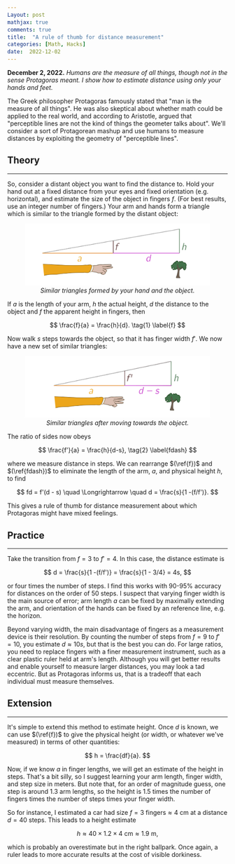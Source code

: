 ```yaml
---
Layout: post
mathjax: true
comments: true
title:  "A rule of thumb for distance measurement"
categories: [Math, Hacks]
date:  2022-12-02
---
```


**December 2, 2022.** *Humans are the measure of all things, though
  not in the sense Protagoras meant. I show how to estimate distance
  using only your hands and feet.*

The Greek philosopher Protagoras famously stated that "man is the
measure of all things". He was also skeptical about whether math could
be applied to the real world, and according to Aristotle, argued that
"perceptible lines are not the kind of things the geometer talks
about". We'll consider a sort of Protagorean mashup and use humans to
measure distances by exploiting the geometry of "perceptible lines".

## Theory
---

So, consider a distant object you want to find the distance to.
Hold your hand out at a fixed distance from your eyes and fixed
orientation (e.g. horizontal), and estimate the size of the object in
fingers $f$.
(For best results, use an integer number of fingers.)
Your arm and hands form a triangle which is similar to the triangle
formed by the distant object:

<figure>
    <div style="text-align:center"><img src
    ="/img/posts/distance1.png" width="700"/>
	<figcaption><i>Similar triangles formed by your hand and the object.</i></figcaption>
	</div>
	</figure>

If $a$ is the length of your arm, $h$ the actual height, $d$ the
distance to the object and $f$ the apparent height in fingers, then

$$
\frac{f}{a} = \frac{h}{d}. \tag{1} \label{f}
$$

Now walk $s$ steps towards the object, so that it has finger
width $f'$.
We now have a new set of similar triangles:

<figure>
    <div style="text-align:center"><img src
    ="/img/posts/distance2v2.png" width="700"/>
	<figcaption><i>Similar triangles after moving towards the object.</i></figcaption>
	</div>
	</figure>

The ratio of sides now obeys

$$
\frac{f'}{a} = \frac{h}{d-s}, \tag{2} \label{fdash}
$$

where we measure distance in steps.
We can rearrange $(\ref{f})$ and $(\ref{fdash})$ to eliminate the length of the arm, $a$, and physical
height $h$, to find

$$
fd = f'(d - s) \quad \Longrightarrow \quad d = \frac{s}{1 -(f/f')}.
$$

This gives a rule of thumb for distance measurement about which
Protagoras might have mixed feelings.

## Practice
---

Take the transition from $f = 3$ to $f' = 4$.
In this case, the distance estimate is

$$
d = \frac{s}{1 -(f/f')} = \frac{s}{1 - 3/4} = 4s,
$$

or four times the number of steps. I find this works with $90$-$95\%$
accuracy for distances on the order of $50$ steps.
I suspect that varying finger width is the main source of error;
arm length $a$ can be fixed by maximally extending the arm, and
orientation of the hands can be fixed by an reference line, e.g. the
horizon.

Beyond varying width, the main disadvantage of fingers as a
measurement device is their resolution.
By counting the number of steps from $f = 9$ to $f' = 10$, you estimate $d \approx 10s$, but
that is the best you can do. For large ratios, you need to replace
fingers with a finer measurement instrument, such as a clear plastic
ruler held at arm's length.
Although you will get better results and enable yourself to measure
larger distances, you may look a tad eccentric.
But as Protagoras informs us, that is a tradeoff that each individual
must measure themselves.

## Extension
---

It's simple to extend this method to estimate height.
Once $d$ is known, we can use $(\ref{f})$ to give the physical height
(or width, or whatever we've measured) in terms of other quantities:

$$
h = \frac{df}{a}.
$$

Now, if we know $a$ in finger lengths, we will get an estimate of the
height in steps.
That's a bit silly, so I suggest learning your arm length, finger
width, and step size in meters.
But note that, for an order of magnitude guess, one step is around
$1.3$ arm lengths, so the height is $1.5$ times the number of fingers times the
number of steps times your finger width.

So for instance, I estimated a car had size $f = 3 \text{ fingers} \approx 4
\text{ cm}$ at a distance $d = 40$ steps.
This leads to a height estimate

$$
h \approx 40 \times 1.2 \times 4 \text{ cm} \approx 1.9 \text{ m},
$$

which is probably an overestimate but in the right ballpark.
Once again, a ruler leads to more accurate results at the cost of
visible dorkiness.
